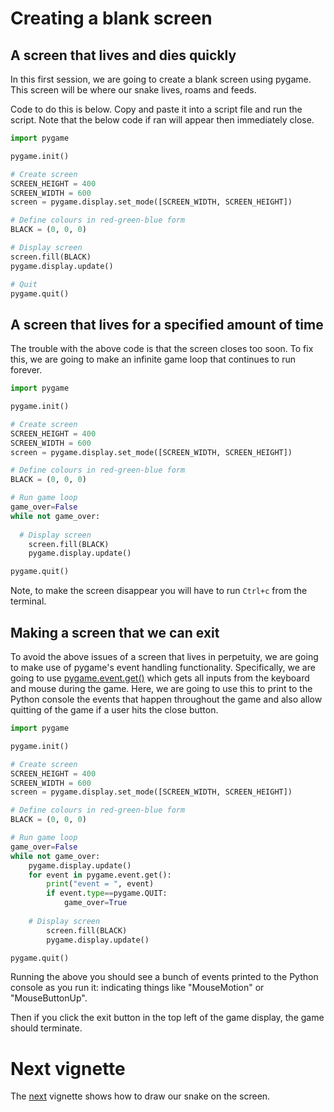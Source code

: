# Creating a blank screen

## A screen that lives and dies quickly

In this first session, we are going to create a blank screen using pygame. This screen will be where our snake lives, roams and feeds.

Code to do this is below. Copy and paste it into a script file and run the script. Note that the below code if ran will appear then immediately close.

```python
import pygame

pygame.init()

# Create screen
SCREEN_HEIGHT = 400
SCREEN_WIDTH = 600
screen = pygame.display.set_mode([SCREEN_WIDTH, SCREEN_HEIGHT])

# Define colours in red-green-blue form
BLACK = (0, 0, 0)

# Display screen
screen.fill(BLACK)
pygame.display.update()

# Quit
pygame.quit()
```

## A screen that lives for a specified amount of time

The trouble with the above code is that the screen closes too soon. To fix this, we are going to make an infinite game loop that continues to run forever.

```python
import pygame

pygame.init()

# Create screen
SCREEN_HEIGHT = 400
SCREEN_WIDTH = 600
screen = pygame.display.set_mode([SCREEN_WIDTH, SCREEN_HEIGHT])

# Define colours in red-green-blue form
BLACK = (0, 0, 0)

# Run game loop
game_over=False
while not game_over:
  
  # Display screen
	screen.fill(BLACK)
	pygame.display.update()

pygame.quit()
```

Note, to make the screen disappear you will have to run `Ctrl+c` from the terminal.

## Making a screen that we can exit

To avoid the above issues of a screen that lives in perpetuity, we are going to make use of pygame's event handling functionality. Specifically, we are going to use [pygame.event.get()](https://www.pygame.org/docs/ref/event.html#pygame.event.get) which gets all inputs from the keyboard and mouse during the game. Here, we are going to use this to print to the Python console the events that happen throughout the game and also allow quitting of the game if a user hits the close button.

```python
import pygame

pygame.init()

# Create screen
SCREEN_HEIGHT = 400
SCREEN_WIDTH = 600
screen = pygame.display.set_mode([SCREEN_WIDTH, SCREEN_HEIGHT])

# Define colours in red-green-blue form
BLACK = (0, 0, 0)

# Run game loop
game_over=False
while not game_over:
  	pygame.display.update()
    for event in pygame.event.get():
      	print("event = ", event)
        if event.type==pygame.QUIT:
            game_over=True
    
    # Display screen
		screen.fill(BLACK)
		pygame.display.update()

pygame.quit()
```

Running the above you should see a bunch of events printed to the Python console as you run it: indicating things like "MouseMotion" or "MouseButtonUp".

Then if you click the exit button in the top left of the game display, the game should terminate.

# Next vignette

The [next](.drawing.md) vignette shows how to draw our snake on the screen.